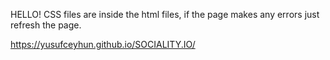 HELLO!
CSS files are inside the html files, if the page makes any errors just refresh the page.

https://yusufceyhun.github.io/SOCIALITY.IO/
